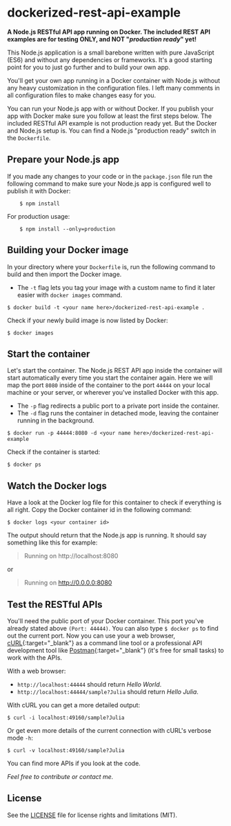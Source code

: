 # dockerized-rest-api-example

**A Node.js RESTful API app running on Docker. The included REST API examples are for testing ONLY, and NOT "*production ready*" yet!**

This Node.js application is a small barebone written with pure JavaScript (ES6) and without any dependencies or frameworks. It's a good starting point for you to just go further and to build your own app.

You'll get your own app running in a Docker container with Node.js without any heavy customization in the configuration files. I left many comments in all configuration files to make changes easy for you.

You can run your Node.js app with or without Docker. If you publish your app with Docker make sure you follow at least the first steps below. The included RESTful API example is not production ready yet. But the Docker and Node.js setup is. You can find a Node.js "production ready" switch in the `Dockerfile`.

## Prepare your Node.js app

If you made any changes to your code or in the `package.json` file run the following command to make sure your Node.js app is configured well to publish it with Docker:

~~~
    $ npm install
~~~

For production usage:

~~~
    $ npm install --only=production
~~~

## Building your Docker image

In your directory where your `Dockerfile` is, run the following command to build and then import the Docker image.

- The `-t` flag lets you tag your image with a custom name to find it later easier with `docker images` command.

~~~
$ docker build -t <your name here>/dockerized-rest-api-example .
~~~

Check if your newly build image is now listed by Docker:

~~~
$ docker images
~~~

## Start the container

Let's start the container. The Node.js REST API app inside the container will start automatically every time you start the container again. Here we will map the port `8080` inside of the container to the port `44444` on your local machine or your server, or wherever you've installed Docker with this app.

- The `-p` flag redirects a public port to a private port inside the container.
- The `-d` flag runs the container in detached mode, leaving the container running in the background.

~~~
$ docker run -p 44444:8080 -d <your name here>/dockerized-rest-api-example
~~~

Check if the container is started:

~~~
$ docker ps
~~~

## Watch the Docker logs

Have a look at the Docker log file for this container to check if everything is all right. Copy the Docker container id in the following command:

~~~
$ docker logs <your container id>
~~~

The output should return that the Node.js app is running. It should say something like this for example:

> Running on http://localhost:8080

or

> Running on http://0.0.0.0:8080

## Test the RESTful APIs

You'll need the public port of your Docker container. This port you've already stated above `(Port: 44444)`. You can also type `$ docker ps` to find out the current port. Now you can use your a web browser, [cURL](https://curl.haxx.se/){:target="_blank"} as a command line tool or a professional API development tool like [Postman](https://www.getpostman.com/){:target="_blank"} (it's free for small tasks) to work with the APIs.

With a web browser:
- `http://localhost:44444` should return *Hello World*.
- `http://localhost:44444/sample?Julia` should return *Hello Julia*.

With cURL you can get a more detailed output:
~~~
$ curl -i localhost:49160/sample?Julia
~~~

Or get even more details of the current connection with cURL's verbose mode `-h`:

~~~
$ curl -v localhost:49160/sample?Julia
~~~

You can find more APIs if you look at the code.

*Feel free to contribute or contact me.*

## License

See the [LICENSE](LICENSE) file for license rights and limitations (MIT).